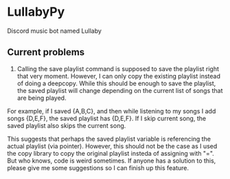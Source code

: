 # LullabyPy
Discord music bot named Lullaby

## Current problems
1. Calling the save playlist command is supposed to save the playlist right that very moment. However, I can only copy the existing playlist instead of doing a deepcopy. While this should be enough to save the playlist, the saved playlist will change depending on the current list of songs that are being played.

For example, if I saved {A,B,C}, and then while listening to my songs I add songs {D,E,F}, the saved playlist has {D,E,F}. If I skip current song, the saved playlist also skips the current song.

This suggests that perhaps the saved playlist variable is referencing the actual playlist (via pointer). However, this should not be the case as I used the copy library to copy the original playlist insteda of assigning with "=". But who knows, code is weird sometimes. If anyone has a solution to this, please give me some suggestions so I can finish up this feature.
